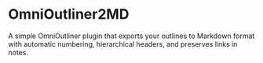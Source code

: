 # OmniOutliner2MD
A simple OmniOutliner plugin that exports your outlines to Markdown format with automatic numbering, hierarchical headers, and preserves links in notes.

